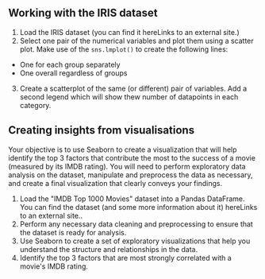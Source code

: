 ## Working with the IRIS dataset
1. Load the IRIS dataset (you can find it hereLinks to an external site.)
2. Select one pair of the numerical variables and plot them using a scatter plot. Make use of the `sns.lmplot()` to create the following lines:
- One for each group separately
- One overall regardless of groups
3. Create a scatterplot of the same (or different) pair of variables. Add a second legend which will show thew number of datapoints in each category.

## Creating insights from visualisations
Your objective is to use Seaborn to create a visualization that will help identify the top 3 factors that contribute the most to the success of a movie (measured by its IMDB rating). You will need to perform exploratory data analysis on the dataset, manipulate and preprocess the data as necessary, and create a final visualization that clearly conveys your findings.

1. Load the "IMDB Top 1000 Movies" dataset into a Pandas DataFrame. You can find the dataset (and some more information about it) hereLinks to an external site..
2. Perform any necessary data cleaning and preprocessing to ensure that the dataset is ready for analysis.
3. Use Seaborn to create a set of exploratory visualizations that help you understand the structure and relationships in the data.
4. Identify the top 3 factors that are most strongly correlated with a movie's IMDB rating.